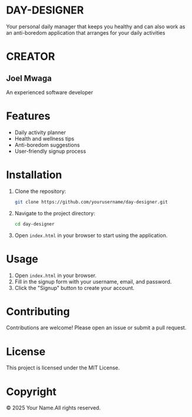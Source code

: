 # DAY-DESIGNER
Your personal daily manager that keeps you healthy and can also work as an anti-boredom application that arranges for your daily activities

# CREATOR
<h2>Joel Mwaga</h2>

An experienced software developer

# Features
- Daily activity planner
- Health and wellness tips
- Anti-boredom suggestions
- User-friendly signup process

# Installation
1. Clone the repository:
    ```sh
    git clone https://github.com/yourusername/day-designer.git
    ```
2. Navigate to the project directory:
    ```sh
    cd day-designer
    ```
3. Open `index.html` in your browser to start using the application.


 # Usage
1. Open `index.html` in your browser.
2. Fill in the signup form with your username, email, and password.
3. Click the "Signup" button to create your account.

 # Contributing
Contributions are welcome! Please open an issue or submit a pull request.

# License
This project is licensed under the MIT License.

# Copyright
© 2025 Your Name.All rights reserved.
